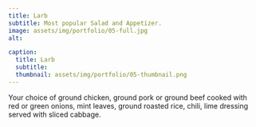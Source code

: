 ```yaml
---
title: Larb
subtitle: Most popular Salad and Appetizer.
image: assets/img/portfolio/05-full.jpg
alt: 

caption:
  title: Larb
  subtitle: 
  thumbnail: assets/img/portfolio/05-thumbnail.png
---
```

Your choice of ground chicken, ground pork or ground beef cooked with red or green onions, mint leaves, ground roasted rice, chili, lime dressing served with sliced cabbage.
